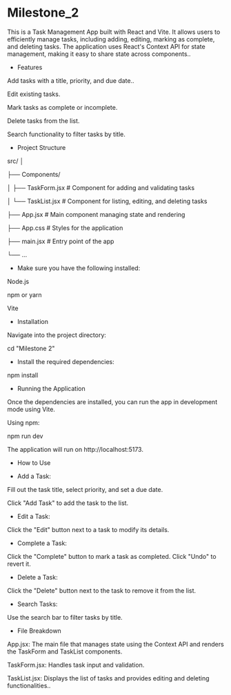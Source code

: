 # Milestone_2

This is a Task Management App built with React and Vite. It allows users to efficiently manage tasks, including adding, editing, marking as complete, and deleting tasks. The application uses React's Context API for state management, making it easy to share state across components..

* Features

Add tasks with a title, priority, and due date..

Edit existing tasks.

Mark tasks as complete or incomplete.

Delete tasks from the list.

Search functionality to filter tasks by title.


* Project Structure

src/
│ 

├── Components/

│   ├── TaskForm.jsx     # Component for adding and validating tasks

│   └── TaskList.jsx     # Component for listing, editing, and deleting tasks

├── App.jsx              # Main component managing state and rendering

├── App.css              # Styles for the application

├── main.jsx             # Entry point of the app

└── ...


* Make sure you have the following installed:

Node.js 

npm or yarn 

Vite


* Installation

Navigate into the project directory:

cd "Milestone 2"


* Install the required dependencies:

npm install


* Running the Application
  
Once the dependencies are installed, you can run the app in development mode using Vite.

Using npm:

npm run dev

The application will run on http://localhost:5173.


* How to Use
 
* Add a Task:

Fill out the task title, select priority, and set a due date.

Click "Add Task" to add the task to the list.

* Edit a Task:

Click the "Edit" button next to a task to modify its details.

* Complete a Task:

Click the "Complete" button to mark a task as completed. Click "Undo" to revert it.

* Delete a Task:

Click the "Delete" button next to the task to remove it from the list.

* Search Tasks:

Use the search bar to filter tasks by title.

* File Breakdown

App.jsx: The main file that manages state using the Context API and renders the TaskForm and TaskList components.

TaskForm.jsx: Handles task input and validation.

TaskList.jsx: Displays the list of tasks and provides editing and deleting functionalities..

